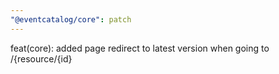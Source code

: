 ```yaml
---
"@eventcatalog/core": patch
---
```


feat(core): added page redirect to latest version when going to /{resource/{id}
